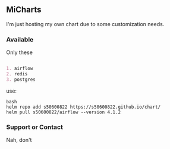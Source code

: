 ## MiCharts
I'm just hosting my own chart due to some customization needs.


### Available

Only these
```markdown

1. airflow
2. redis
3. postgres

```

use:
```
bash
helm repo add s50600822 https://s50600822.github.io/chart/
helm pull s50600822/airflow --version 4.1.2
```
### Support or Contact
Nah, don't 
